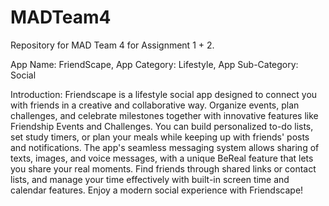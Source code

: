 # MADTeam4
Repository for MAD Team 4 for Assignment 1 + 2.

App Name: FriendScape,
App Category: Lifestyle,
App Sub-Category: Social

Introduction:
Friendscape is a lifestyle social app designed to connect you with friends in a creative and collaborative way. Organize events, plan challenges, and celebrate milestones together with innovative features like Friendship Events and Challenges. You can build personalized to-do lists, set study timers, or plan your meals while keeping up with friends' posts and notifications. The app's seamless messaging system allows sharing of texts, images, and voice messages, with a unique BeReal feature that lets you share your real moments. Find friends through shared links or contact lists, and manage your time effectively with built-in screen time and calendar features. Enjoy a modern social experience with Friendscape!
